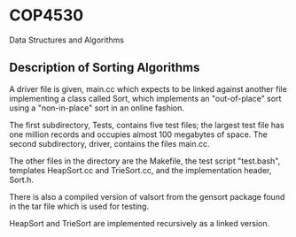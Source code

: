 # COP4530
Data Structures and Algorithms

## Description of Sorting Algorithms
A driver file is given, main.cc which expects to be linked against another file implementing a class called Sort, which implements an "out-of-place" sort using a "non-in-place" sort in an online fashion.

The first subdirectory, Tests, contains five test files; the largest test file has one million records and occupies almost 100 megabytes of space. The second subdirectory, driver, contains the files main.cc.

The other files in the directory are the Makefile, the test script "test.bash", templates HeapSort.cc and TrieSort.cc, and the implementation header, Sort.h.

There is also a compiled version of valsort from the gensort package found in the tar file which is used for testing.

HeapSort and TrieSort are implemented recursively as a linked version.
